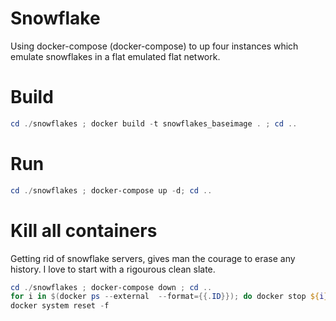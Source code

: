 # Snowflake
Using docker-compose (docker-compose) to up four instances which emulate snowflakes in a flat emulated flat network.

# Build
```powershell
cd ./snowflakes ; docker build -t snowflakes_baseimage . ; cd ..
```
# Run
```powershell
cd ./snowflakes ; docker-compose up -d; cd ..
```

# Kill all containers
Getting rid of snowflake servers, gives man the courage to erase any history. I love to start with a rigourous clean slate.

```powershell
cd ./snowflakes ; docker-compose down ; cd ..
for i in $(docker ps --external  --format={{.ID}}); do docker stop ${i}; docker rm ${i}; done
docker system reset -f
```
